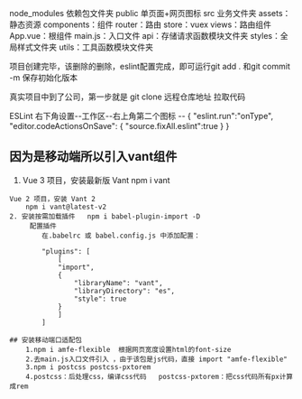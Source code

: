 node_modules  依赖包文件夹
public  单页面+网页图标
src 业务文件夹
    assets：静态资源
    components：组件
    router：路由
    store：vuex
    views：路由组件
    App.vue：根组件
    main.js：入口文件
    api：存储请求函数模块文件夹
    styles：全局样式文件夹
    utils：工具函数模块文件夹



项目创建完毕，该删除的删除，eslint配置完成，即可运行git add . 和git commit -m 保存初始化版本

真实项目中到了公司，第一步就是 git clone 远程仓库地址 拉取代码

ESLint 右下角设置--工作区--右上角第二个图标 --
{
  "eslint.run":"onType",
  "editor.codeActionsOnSave": {
    "source.fixAll.eslint":true 
  }
}


 ## 因为是移动端所以引入vant组件
   1.  Vue 3 项目，安装最新版 Vant
        npm i vant

    Vue 2 项目，安装 Vant 2
        npm i vant@latest-v2
    2. 安装按需加载插件   npm i babel-plugin-import -D
         配置插件
            在.babelrc 或 babel.config.js 中添加配置：

            "plugins": [
                [
                "import",
                {
                    "libraryName": "vant",
                    "libraryDirectory": "es",
                    "style": true
                }
                ]
            ]

    ## 安装移动端口适配包 
        1.npm i amfe-flexible  根据网页宽度设置html的font-size
        2.去main.js入口文件引入 ，由于该包是js代码，直接 import "amfe-flexible"
        3.npm i postcss postcss-pxtorem
        4.postcss：后处理css，编译css代码   postcss-pxtorem：把css代码所有px计算成rem
    